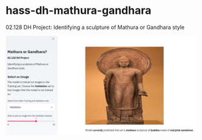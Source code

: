 # hass-dh-mathura-gandhara

02.128 DH Project: Identifying a sculpture of Mathura or Gandhara style

![screenshot](screenshot.JPG)

